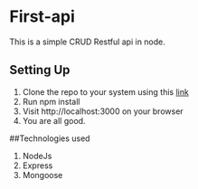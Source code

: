 # First-api
 
 This is a simple CRUD Restful api in node.

## Setting Up

1. Clone the repo to your system using this [link](google.com)
2. Run npm install
3. Visit http://localhost:3000 on your browser
4. You are all good.


##Technologies used
1. NodeJs
2. Express
3. Mongoose
